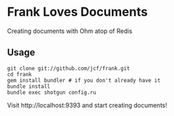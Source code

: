 # Frank Loves Documents

Creating documents with Ohm atop of Redis

## Usage

    git clone git://github.com/jcf/frank.git
    cd frank
    gem install bundler # if you don't already have it
    bundle install
    bundle exec shotgun config.ru

Visit http://localhost:9393 and start creating documents!
